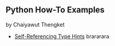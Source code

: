 ## Python How-To Examples
by Chaiyawut Thengket

* [Self-Referencing Type Hints](self-referencing-hints.md)
brararara